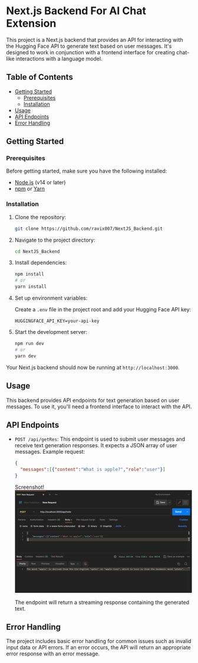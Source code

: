 # Next.js Backend For AI Chat Extension

This project is a Next.js backend that provides an API for interacting with the Hugging Face API to generate text based on user messages. It's designed to work in conjunction with a frontend interface for creating chat-like interactions with a language model.

## Table of Contents

- [Getting Started](#getting-started)
  - [Prerequisites](#prerequisites)
  - [Installation](#installation)
- [Usage](#usage)
- [API Endpoints](#api-endpoints)
- [Error Handling](#error-handling)

## Getting Started

### Prerequisites

Before getting started, make sure you have the following installed:

- [Node.js](https://nodejs.org/) (v14 or later)
- [npm](https://www.npmjs.com/) or [Yarn](https://yarnpkg.com/) 

### Installation

1. Clone the repository:

   ```bash
   git clone https://github.com/ravix007/NextJS_Backend.git
   ```

2. Navigate to the project directory:

   ```bash
   cd NextJS_Backend
   ```

3. Install dependencies:

   ```bash
   npm install
   # or
   yarn install
   ```

4. Set up environment variables:

   Create a `.env` file in the project root and add your Hugging Face API key:

   ```
   HUGGINGFACE_API_KEY=your-api-key
   ```

5. Start the development server:

   ```bash
   npm run dev
   # or
   yarn dev
   ```

Your Next.js backend should now be running at `http://localhost:3000`.

## Usage

This backend provides API endpoints for text generation based on user messages. To use it, you'll need a frontend interface to interact with the API.

## API Endpoints

- `POST /api/getRes`: This endpoint is used to submit user messages and receive text generation responses. It expects a JSON array of user messages. Example request:

  ```json
  {
    "messages":[{"content":"What is apple?","role":"user"}]
  }
  ```
  Screenshot!![Alt text](image.png)

  The endpoint will return a streaming response containing the generated text.

## Error Handling

The project includes basic error handling for common issues such as invalid input data or API errors. If an error occurs, the API will return an appropriate error response with an error message.


